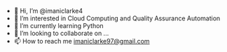 - 👋 Hi, I’m @imaniclarke4
- 👀 I’m interested in Cloud Computing and Quality Assurance Automation
- 🌱 I’m currently learning Python
- 💞️ I’m looking to collaborate on ...
- 📫 How to reach me imaniclarke97@gmail.com

<!---
imaniclarke4/imaniclarke4 is a ✨ special ✨ repository because its `README.md` (this file) appears on your GitHub profile.
You can click the Preview link to take a look at your changes.
--->
